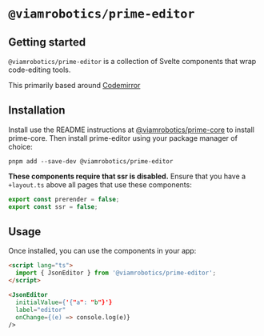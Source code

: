 # `@viamrobotics/prime-editor`

## Getting started

`@viamrobotics/prime-editor` is a collection of Svelte components that wrap code-editing tools.

This primarily based around [Codemirror](https://codemirror.net/)

## Installation

Install use the README instructions at [@viamrobotics/prime-core](https://github.com/viamrobotics/prime/tree/main/packages/core) to install prime-core. Then install prime-editor using your package manager of choice:

```
pnpm add --save-dev @viamrobotics/prime-editor
```

<strong>These components require that ssr is disabled.</strong>
Ensure that you have a `+layout.ts` above all pages that use these components:

```js
export const prerender = false;
export const ssr = false;
```

## Usage

Once installed, you can use the components in your app:

```html
<script lang="ts">
  import { JsonEditor } from '@viamrobotics/prime-editor';
</script>

<JsonEditor
  initialValue={'{"a": "b"}'}
  label="editor"
  onChange={(e) => console.log(e)}
/>
```
